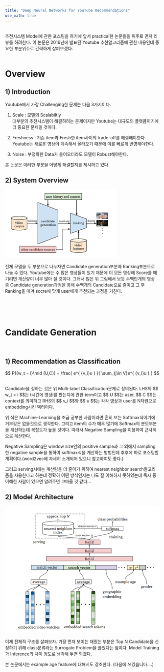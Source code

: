 ```yaml
---
title: "Deep Neural Networks for YouTube Recommendations"
use_math: true
---
```


<br/>
추천시스템 Model에 관한 포스팅을 하기에 앞서 practical한 논문들을 위주로 먼저 리뷰를 하려한다. 이 논문은 2016년에 발표된 Youtube 추천알고리즘에 
관한 내용인데 중요한 부분위주로 간략하게 살펴보겠다.
<br/><br/>

# Overview

## 1) Introduction

Youtube에서 가장 Challenging한 문제는 다음 3가지이다.

1. Scale : 모델의 Scalabiltiy  
대부분의 추천시스템이 해결하려는 문제이지만 Youtube는 대규모의 플랫폼이기에 더 중요한 문제일 것이다.  


2. Freshness : 기존 item과 Fresh한 item사이의 trade-off를 해결해야한다.  
Youtube는 새로운 영상이 계속해서 올라오기 때문에 이를 빠르게 반영해야한다.  

3. Noise : 부정확한 Data가 들어오더라도 모델이 Robust해야한다.  

본 논문은 이러한 부분을 어떻게 해결할지를 제시하고 있다.  

## 2) System Overview

![Structure](../img/Youtube/Structure.png)

전체 모델을 두 부분으로 나누자면 Candidate generation부분과 Ranking부분으로 나눌 수 있다. Youtube에는 수 많은 영상들이 있기 때문에
이 모든 영상에 Score를 매기려면 계산량이 너무 많아 질 것이다. 그래서 많은 위 그림에서 보듯 수백만개의 영상 중 Candidate generation과정을 통해 
수백개의 Candidate으로 줄이고 그 후 Ranking을 매겨 socre에 맞게 user에게 추천되는 과정을 거친다.  
<br/><br/><br/><br/>

# Candidate Generation
<br/>

## 1) Recommendation as Classification

$$ P({w_t = i}\mid {U,C}) = \frac{ e^{ {v_i}u } }{ \sum_{j\in V}e^{ {v_i}u } } $$

<br/>
Candidate을 정하는 것은 위 Multi-label Classification문제로 정의된다. LHS의 $$ w_t = i $$는 t시간에 영상i를 봤는지에 관한 term이고 $$ U  $$는 user, 
$$ C $$는 context를 의미하고 RHS의 $$ v_i $$와 $$ u $$는 각각 영상과 user를 N차원으로 embedding시킨 벡터이다.  

위 식은 Machine-Learning을 조금 공부한 사람이라면
흔히 보는 Softmax식이기에 거부감은 없을것으로 생각한다. 그리고 item의 수가 매우 많기에 Softmax의 분모부분을 계산하는데 복잡도가 높을 것이다. 따라서 Negative Sampling을
이용하여 근사적으로 계산한다.  

Negative Sampling은 window size안의 positive sample과 그 외에서 sampling한 negative sample을 통하여 softmax식을 계산하는 방법인데 추후에
따로 포스팅할 계획이다.(word2vec에 자세히 소개되어 있으니 참고하여도 좋다.)  

그리고 serving시에는 계산량을 더 줄이기 위하여 nearest neighbor search알고리즘을 사용한다고 하는데
정확히 어떤 방식인지는 나도 잘 이해하지 못하였는데 독자 중 이해한 사람이 있으면 알려주면 고마울 것 같다...

## 2) Model Architecture
![Candidate_Architecture](../img/Youtube/Candidate_Architecture.png)

이제 전체적 구조를 살펴보자. 가장 먼저 보이는 재밌는 부분은 Top N Candidate을 선정하기 위해 class분류라는 Surrogate Problem을 풀었다는 점이다.
Model Training과 Inference의 차이 정도로 생각해 두면 되겠다.  

본 논문에서는 example age feature에 대해서도 강조한다. (다음에 쓰겠습니다....)



